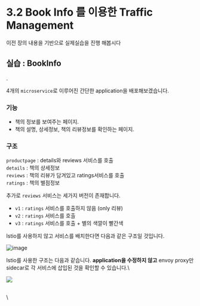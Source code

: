 # 3.2 Book Info 를 이용한 Traffic Management

이전 장의 내용을 기반으로 실제실습을 진행 해봅시다

## 실습 : BookInfo <a href="#bookinfo" id="bookinfo"></a>

.

4개의 `microservice`로 이루어진 간단한 application을 배포해보겠습니다.

### 기능 <a href="#undefined" id="undefined"></a>

* 책의 정보를 보여주는 페이지.
* 책의 설명, 상세정보, 책의 리뷰정보를 확인하는 페이지.

### 구조 <a href="#undefined" id="undefined"></a>

`productpage` : details와 reviews 서비스를 호출\
`details` : 책의 상세정보\
`reviews` : 책의 리뷰가 담겨있고 ratings서비스를 호출\
`ratings` : 책의 별점정보

추가로 `reviews` 서비스는 세가지 버전이 존재합니다.

* `v1` : `ratings` 서비스를 호출하지 않음 (only 리뷰)
* `v2` : `ratings` 서비스를 호출
* `v3` : `ratings` 서비스를 호출 + 별의 색깔이 빨간색

Istio를 사용하지 않고 서비스를 배치한다면 다음과 같은 구조일 것입니다.

![image](https://user-images.githubusercontent.com/15958325/71655230-3f07f400-2d79-11ea-866a-b497ca90c4b8.png)

Istio를 사용한 구조는 다음과 같습니다. **application을 수정하지 않고** envoy proxy만 sidecar로 각 서비스에 삽입된 것을 확인할 수 있습니다.\


![](https://user-images.githubusercontent.com/15958325/71655801-04538b00-2d7c-11ea-8a1c-2463f6f4e31b.png)

\
\
